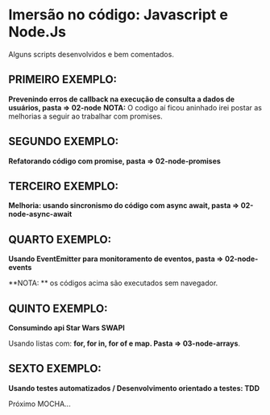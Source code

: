 # Imersão no código: Javascript e Node.Js

Alguns scripts desenvolvidos e bem comentados.

## PRIMEIRO EXEMPLO:

**Prevenindo erros de callback na execução de consulta a dados de usuários, pasta => 02-node**
**NOTA:** O codigo aí ficou aninhado irei postar as melhorias a seguir ao trabalhar com promises.

## SEGUNDO EXEMPLO:

**Refatorando código com promise, pasta => 02-node-promises**

## TERCEIRO EXEMPLO:

**Melhoria: usando sincronismo do código com async await, pasta => 02-node-async-await**

## QUARTO EXEMPLO:

**Usando EventEmitter para monitoramento de eventos, pasta => 02-node-events**

**NOTA: ** os códigos acima são executados sem navegador.

## QUINTO EXEMPLO:

**Consumindo api Star Wars SWAPI**

Usando listas com: **for, for in, for of e map. Pasta => 03-node-arrays**. 

## SEXTO EXEMPLO:

**Usando testes automatizados / Desenvolvimento orientado a testes: TDD**

Próximo MOCHA...
